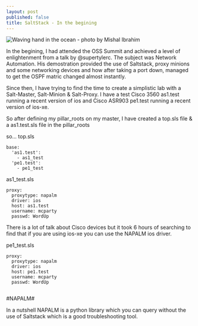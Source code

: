 ```yaml
---
layout: post
published: false
title: SaltStack - In the begining
---
```

![Waving hand in the ocean - photo by Mishal Ibrahim]({{site.baseurl}}/img/mishal-ibrahim-615607-unsplash.jpg)


In the begining, I had attended the OSS Summit and achieved a level of enlightenment from a talk by @supertylerc. The subject was Network Automation. His demostration provided the use of Saltstack, proxy minions and some networking devices and how after taking a port down, managed to get the OSPF matric changed almost instantly.

Since then, I have trying to find the time to create a simplistic lab with a Salt-Master, Salt-Minion & Salt-Proxy. I have a test Cisco 3560 as1.test running a recent version of ios and Cisco ASR903 pe1.test running a recent version of ios-xe.

So after defining my pillar_roots on my master, I have created a top.sls file & a as1.test.sls file in the pillar_roots

so... top.sls

``` 
base:
  'as1.test':
    - as1_test
  'pe1.test':
    - pe1_test
```

as1_test.sls

```
proxy:
  proxytype: napalm
  driver: ios
  host: as1.test
  username: mcparty
  passwd: WordUp
```

There is a lot of talk about Cisco devices but it took 6 hours of searching to find that if you are using ios-xe you can use the NAPALM ios driver.

pe1_test.sls

```
proxy:
  proxytype: napalm
  driver: ios
  host: pe1.test
  username: mcparty
  passwd: WordUp
  
```



#NAPALM#

In a nutshell NAPALM is a python library which you can query without the use of Saltstack which is a good troubleshooting tool.



